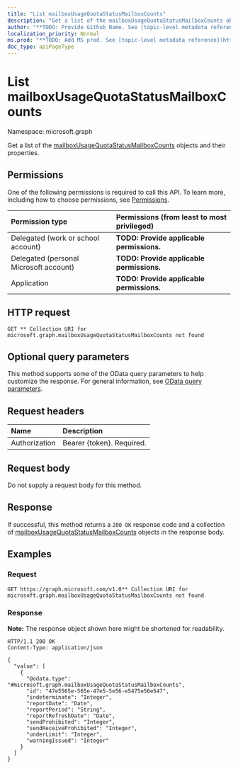 ```yaml
---
title: "List mailboxUsageQuotaStatusMailboxCounts"
description: "Get a list of the mailboxUsageQuotaStatusMailboxCounts objects and their properties."
author: "**TODO: Provide Github Name. See [topic-level metadata reference](https://msgo.azurewebsites.net/add/document/guidelines/metadata.html#topic-level-metadata)**"
localization_priority: Normal
ms.prod: "**TODO: Add MS prod. See [topic-level metadata reference](https://msgo.azurewebsites.net/add/document/guidelines/metadata.html#topic-level-metadata)**"
doc_type: apiPageType
---
```


# List mailboxUsageQuotaStatusMailboxCounts
Namespace: microsoft.graph



Get a list of the [mailboxUsageQuotaStatusMailboxCounts](../resources/mailboxusagequotastatusmailboxcounts.md) objects and their properties.

## Permissions
One of the following permissions is required to call this API. To learn more, including how to choose permissions, see [Permissions](/graph/permissions-reference).

|Permission type|Permissions (from least to most privileged)|
|:---|:---|
|Delegated (work or school account)|**TODO: Provide applicable permissions.**|
|Delegated (personal Microsoft account)|**TODO: Provide applicable permissions.**|
|Application|**TODO: Provide applicable permissions.**|

## HTTP request

<!-- {
  "blockType": "ignored"
}
-->
``` http
GET ** Collection URI for microsoft.graph.mailboxUsageQuotaStatusMailboxCounts not found
```

## Optional query parameters
This method supports some of the OData query parameters to help customize the response. For general information, see [OData query parameters](/graph/query-parameters).

## Request headers
|Name|Description|
|:---|:---|
|Authorization|Bearer {token}. Required.|

## Request body
Do not supply a request body for this method.

## Response

If successful, this method returns a `200 OK` response code and a collection of [mailboxUsageQuotaStatusMailboxCounts](../resources/mailboxusagequotastatusmailboxcounts.md) objects in the response body.

## Examples

### Request
<!-- {
  "blockType": "request",
  "name": "list_mailboxusagequotastatusmailboxcounts"
}
-->
``` http
GET https://graph.microsoft.com/v1.0** Collection URI for microsoft.graph.mailboxUsageQuotaStatusMailboxCounts not found
```


### Response
**Note:** The response object shown here might be shortened for readability.
<!-- {
  "blockType": "response",
  "truncated": true,
  "@odata.type": "Collection(microsoft.graph.mailboxUsageQuotaStatusMailboxCounts)"
}
-->
``` http
HTTP/1.1 200 OK
Content-Type: application/json

{
  "value": [
    {
      "@odata.type": "#microsoft.graph.mailboxUsageQuotaStatusMailboxCounts",
      "id": "47e5565e-565e-47e5-5e56-e5475e56e547",
      "indeterminate": "Integer",
      "reportDate": "Date",
      "reportPeriod": "String",
      "reportRefreshDate": "Date",
      "sendProhibited": "Integer",
      "sendReceiveProhibited": "Integer",
      "underLimit": "Integer",
      "warningIssued": "Integer"
    }
  ]
}
```

